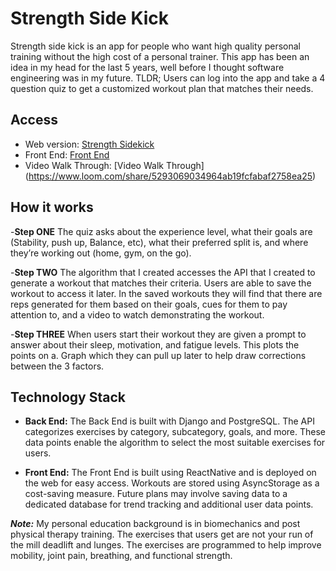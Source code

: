 # Strength Side Kick

Strength side kick is an app for people who want high quality personal training without the high cost of a personal trainer. This app has been an idea in my head for the last 5 years, well before I thought software engineering was in my future. TLDR; Users can log into the app and take a 4 question quiz to get a customized workout plan that matches their needs.


## Access

- Web version: [Strength Sidekick](https://strengthsidekick.netlify.app/)
- Front End: [Front End](https://github.com/bethjm/exercise_app_frontend)
- Video Walk Through: [Video Walk Through] (https://www.loom.com/share/5293069034964ab19fcfabaf2758ea25)

## How it works
-**Step ONE** The quiz asks about the experience level, what their goals are (Stability, push up, Balance, etc), what their preferred split is, and where they’re working out (home, gym, on the go). 

-**Step TWO** The algorithm that I created accesses the API that I created to generate a workout that matches their criteria. Users are able to save the workout to access it later. In the saved workouts they will find that there are reps generated for them based on their goals, cues for them to pay attention to, and a video to watch demonstrating the workout.

-**Step THREE** When users start their workout they are given a prompt to answer about their sleep, motivation, and fatigue levels. This plots the points on a. Graph which they can pull up later to help draw corrections between the 3 factors.

## Technology Stack

- **Back End:** The Back End is built with Django and PostgreSQL. The API categorizes exercises by category, subcategory, goals, and more. These data points enable the algorithm to select the most suitable exercises for users.

- **Front End:** The Front End is built using ReactNative and is deployed on the web for easy access. Workouts are stored using AsyncStorage as a cost-saving measure. Future plans may involve saving data to a dedicated database for trend tracking and additional user data points.

***Note:*** My personal education background is in biomechanics and post physical therapy training. The exercises that users get are not your run of the mill deadlift and lunges. The exercises are programmed to help improve mobility, joint pain, breathing, and functional strength.
